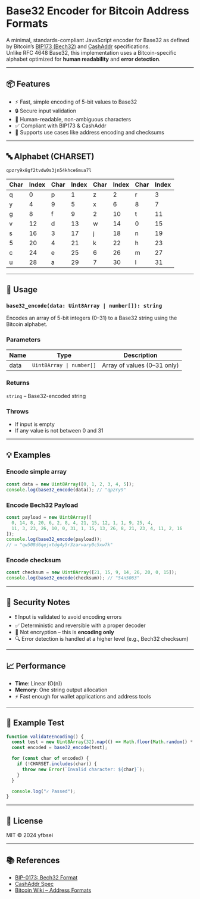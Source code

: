 # Base32 Encoder for Bitcoin Address Formats

A minimal, standards-compliant JavaScript encoder for Base32 as defined by Bitcoin’s [BIP173 (Bech32)](https://github.com/bitcoin/bips/blob/master/bip-0173.mediawiki) and [CashAddr](https://github.com/bitcoincashorg/bitcoincash.org/blob/master/spec/cashaddr.md) specifications.  
Unlike RFC 4648 Base32, this implementation uses a Bitcoin-specific alphabet optimized for **human readability** and **error detection**.

---

## 📦 Features

- ⚡ Fast, simple encoding of 5-bit values to Base32
- 🔒 Secure input validation
- 🧠 Human-readable, non-ambiguous characters
- ✅ Compliant with BIP173 & CashAddr
- 🔄 Supports use cases like address encoding and checksums

---

## 🔤 Alphabet (CHARSET)

```
qpzry9x8gf2tvdw0s3jn54khce6mua7l
```

| Char | Index | Char | Index | Char | Index | Char | Index |
|------|-------|------|-------|------|-------|------|-------|
| q    | 0     | p    | 1     | z    | 2     | r    | 3     |
| y    | 4     | 9    | 5     | x    | 6     | 8    | 7     |
| g    | 8     | f    | 9     | 2    | 10    | t    | 11    |
| v    | 12    | d    | 13    | w    | 14    | 0    | 15    |
| s    | 16    | 3    | 17    | j    | 18    | n    | 19    |
| 5    | 20    | 4    | 21    | k    | 22    | h    | 23    |
| c    | 24    | e    | 25    | 6    | 26    | m    | 27    |
| u    | 28    | a    | 29    | 7    | 30    | l    | 31    |

---

## 🚀 Usage

### `base32_encode(data: Uint8Array | number[]): string`

Encodes an array of 5-bit integers (0–31) to a Base32 string using the Bitcoin alphabet.

### Parameters

| Name | Type                     | Description                      |
|------|--------------------------|----------------------------------|
| data | `Uint8Array \| number[]` | Array of values (0–31 only)      |

### Returns

`string` – Base32-encoded string

### Throws

- If input is empty
- If any value is not between 0 and 31

---

## 💡 Examples

### Encode simple array

```js
const data = new Uint8Array([0, 1, 2, 3, 4, 5]);
console.log(base32_encode(data)); // "qpzry9"
```

### Encode Bech32 Payload

```js
const payload = new Uint8Array([
  0, 14, 8, 20, 6, 2, 8, 4, 21, 15, 12, 1, 1, 9, 25, 4,
  11, 3, 23, 26, 10, 0, 31, 1, 15, 13, 26, 8, 21, 23, 4, 11, 2, 16
]);
console.log(base32_encode(payload));
// → "qw508d6qejxtdg4y5r3zarvary0c5xw7k"
```

### Encode checksum

```js
const checksum = new Uint8Array([21, 15, 9, 14, 26, 20, 0, 15]);
console.log(base32_encode(checksum)); // "54n5063"
```

---

## 🔐 Security Notes

- ❗ Input is validated to avoid encoding errors
- ✅ Deterministic and reversible with a proper decoder
- 🚫 Not encryption – this is **encoding only**
- 🔍 Error detection is handled at a higher level (e.g., Bech32 checksum)

---

## 📈 Performance

- **Time**: Linear (O(n))
- **Memory**: One string output allocation
- ⚡ Fast enough for wallet applications and address tools

---

## 🧪 Example Test

```js
function validateEncoding() {
  const test = new Uint8Array(32).map(() => Math.floor(Math.random() * 32));
  const encoded = base32_encode(test);

  for (const char of encoded) {
    if (!CHARSET.includes(char)) {
      throw new Error(`Invalid character: ${char}`);
    }
  }

  console.log("✓ Passed");
}
```

---

## 🧾 License

MIT © 2024 yfbsei

---

## 📚 References

- [BIP-0173: Bech32 Format](https://github.com/bitcoin/bips/blob/master/bip-0173.mediawiki)
- [CashAddr Spec](https://github.com/bitcoincashorg/bitcoincash.org/blob/master/spec/cashaddr.md)
- [Bitcoin Wiki – Address Formats](https://en.bitcoin.it/wiki/Bech32)